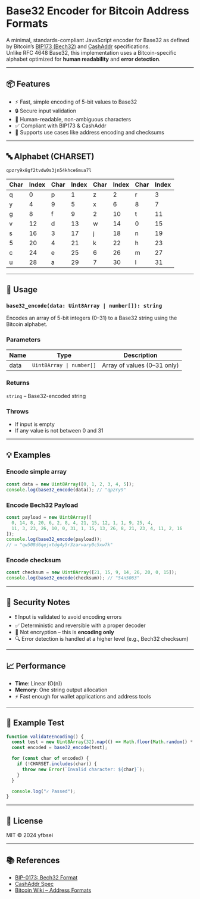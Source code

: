 # Base32 Encoder for Bitcoin Address Formats

A minimal, standards-compliant JavaScript encoder for Base32 as defined by Bitcoin’s [BIP173 (Bech32)](https://github.com/bitcoin/bips/blob/master/bip-0173.mediawiki) and [CashAddr](https://github.com/bitcoincashorg/bitcoincash.org/blob/master/spec/cashaddr.md) specifications.  
Unlike RFC 4648 Base32, this implementation uses a Bitcoin-specific alphabet optimized for **human readability** and **error detection**.

---

## 📦 Features

- ⚡ Fast, simple encoding of 5-bit values to Base32
- 🔒 Secure input validation
- 🧠 Human-readable, non-ambiguous characters
- ✅ Compliant with BIP173 & CashAddr
- 🔄 Supports use cases like address encoding and checksums

---

## 🔤 Alphabet (CHARSET)

```
qpzry9x8gf2tvdw0s3jn54khce6mua7l
```

| Char | Index | Char | Index | Char | Index | Char | Index |
|------|-------|------|-------|------|-------|------|-------|
| q    | 0     | p    | 1     | z    | 2     | r    | 3     |
| y    | 4     | 9    | 5     | x    | 6     | 8    | 7     |
| g    | 8     | f    | 9     | 2    | 10    | t    | 11    |
| v    | 12    | d    | 13    | w    | 14    | 0    | 15    |
| s    | 16    | 3    | 17    | j    | 18    | n    | 19    |
| 5    | 20    | 4    | 21    | k    | 22    | h    | 23    |
| c    | 24    | e    | 25    | 6    | 26    | m    | 27    |
| u    | 28    | a    | 29    | 7    | 30    | l    | 31    |

---

## 🚀 Usage

### `base32_encode(data: Uint8Array | number[]): string`

Encodes an array of 5-bit integers (0–31) to a Base32 string using the Bitcoin alphabet.

### Parameters

| Name | Type                     | Description                      |
|------|--------------------------|----------------------------------|
| data | `Uint8Array \| number[]` | Array of values (0–31 only)      |

### Returns

`string` – Base32-encoded string

### Throws

- If input is empty
- If any value is not between 0 and 31

---

## 💡 Examples

### Encode simple array

```js
const data = new Uint8Array([0, 1, 2, 3, 4, 5]);
console.log(base32_encode(data)); // "qpzry9"
```

### Encode Bech32 Payload

```js
const payload = new Uint8Array([
  0, 14, 8, 20, 6, 2, 8, 4, 21, 15, 12, 1, 1, 9, 25, 4,
  11, 3, 23, 26, 10, 0, 31, 1, 15, 13, 26, 8, 21, 23, 4, 11, 2, 16
]);
console.log(base32_encode(payload));
// → "qw508d6qejxtdg4y5r3zarvary0c5xw7k"
```

### Encode checksum

```js
const checksum = new Uint8Array([21, 15, 9, 14, 26, 20, 0, 15]);
console.log(base32_encode(checksum)); // "54n5063"
```

---

## 🔐 Security Notes

- ❗ Input is validated to avoid encoding errors
- ✅ Deterministic and reversible with a proper decoder
- 🚫 Not encryption – this is **encoding only**
- 🔍 Error detection is handled at a higher level (e.g., Bech32 checksum)

---

## 📈 Performance

- **Time**: Linear (O(n))
- **Memory**: One string output allocation
- ⚡ Fast enough for wallet applications and address tools

---

## 🧪 Example Test

```js
function validateEncoding() {
  const test = new Uint8Array(32).map(() => Math.floor(Math.random() * 32));
  const encoded = base32_encode(test);

  for (const char of encoded) {
    if (!CHARSET.includes(char)) {
      throw new Error(`Invalid character: ${char}`);
    }
  }

  console.log("✓ Passed");
}
```

---

## 🧾 License

MIT © 2024 yfbsei

---

## 📚 References

- [BIP-0173: Bech32 Format](https://github.com/bitcoin/bips/blob/master/bip-0173.mediawiki)
- [CashAddr Spec](https://github.com/bitcoincashorg/bitcoincash.org/blob/master/spec/cashaddr.md)
- [Bitcoin Wiki – Address Formats](https://en.bitcoin.it/wiki/Bech32)